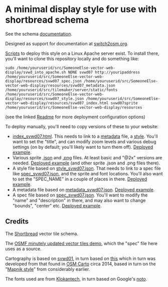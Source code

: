 # A minimal display style for use with shortbread schema

See the schema [documentation](https://shortbread-tiles.org/schema/1.0/).

Designed as support for documentation at [switch2osm.org](switch2osm.org).

[Scripts](https://github.com/SomeoneElseOSM/SomeoneElse-vector-web-display/blob/main/README.md) to deploy this style on a Linux Apache server exist.  To install there, you'll want to clone this repository locally and do something like:

    sudo /home/youruserid/src/SomeoneElse-vector-web-display/svwd_into_apache.sh NONE svwd07 http://youripaddress /home/youruserid/src/SomeoneElse-vector-web-display/resources/svwd07_spec.json /home/youruserid/src/SomeoneElse-vector-web-display/resources/svwd07_metadata.json /home/youruserid/src/tilemaker/server/static/fonts /home/youruserid/src/SomeoneElse-vector-web-display/resources/svwd07_style.json /home/youruserid/src/SomeoneElse-vector-web-display/resources/svwd07_index.html svwd07sprite /home/youruserid/src/SomeoneElse-vector-web-display/resources

(see the linked [Readme](https://github.com/SomeoneElseOSM/SomeoneElse-vector-web-display/blob/main/README.md) for more deployment configuration options)

To deploy manually, you'll need to copy versions of these to your website:

* [index_svwd07.html](https://github.com/SomeoneElseOSM/SomeoneElse-vector-web-display/blob/main/resources/svwd07_index.html).  This needs to link to a [metadata](https://github.com/SomeoneElseOSM/SomeoneElse-vector-web-display/blob/main/resources/svwd07_metadata.json) file, a [style](https://github.com/SomeoneElseOSM/SomeoneElse-vector-web-display/blob/main/resources/svwd07_style.json).  You'll want to set the "title", and can modify zoom levels and various debug settings (on by default; you'll likely want to turn them off).  [Deployed example](https://map.atownsend.org.uk/vector/index_svwd07.html).
* Various sprite [.json](https://github.com/SomeoneElseOSM/SomeoneElse-vector-web-display/blob/main/resources/svwd07sprite.json) and [.png](https://github.com/SomeoneElseOSM/SomeoneElse-vector-web-display/blob/main/resources/svwd07sprite.png) files.  At least basic and "@2x" versions are needed.    [Deployed example](https://map.atownsend.org.uk/vector/svwd07sprite.json) (and other sprite .json and .png files there).
* A style file based on [style_svwd07.json](https://github.com/SomeoneElseOSM/SomeoneElse-vector-web-display/blob/main/resources/svwd07_style.json).  That needs to link to a spec file like [spec_svwd07.json](https://github.com/SomeoneElseOSM/SomeoneElse-vector-web-display/blob/main/resources/svwd07_spec.json), and the sprite and font locations.  You'll also want to set the "SPEC_NAME" in a couple of places in there.  [Deployed example](https://map.atownsend.org.uk/vector/style_svwd07.json).
* A metadata file based on [metadata_svwd07.json](https://github.com/SomeoneElseOSM/SomeoneElse-vector-web-display/blob/main/resources/svwd07_metadata.json).  [Deployed example](https://map.atownsend.org.uk/vector/metadata_svwd07.json).
* A spec file based on [spec_svwd07.json](https://github.com/SomeoneElseOSM/SomeoneElse-vector-web-display/blob/main/resources/svwd07_spec.json).  You'll want to modify the "name" and "description" in there, and may also want to change "bounds", "center" etc.  [Deployed example](https://map.atownsend.org.uk/vector/spec_svwd07.json).

## Credits

The [Shortbread](https://shortbread-tiles.org/) vector tile schema.

The [OSMF minutely updated vector tiles demo](https://community.openstreetmap.org/t/minutely-updated-vector-tiles-demo/110121), which the "spec" file here uses as a source.

Cartography is based on [svwd01](https://github.com/SomeoneElseOSM/SomeoneElse-vector-extract/blob/main/resources/README_sve01.md), in turn based on [this](https://map.atownsend.org.uk/maps/map/map.html) which in turn was developed from that found in [OSM Carto](https://wiki.openstreetmap.org/wiki/OpenStreetMap_Carto#Forks_and_independent_deployments) circa 2014, based in turn on the "[Mapnik style](https://github.com/openstreetmap/mapnik-stylesheets)" from considerably earlier.

The fonts used are from [Klokantech](https://github.com/klokantech/klokantech-gl-fonts), in turn based on Google's [noto](https://fonts.google.com/noto).
